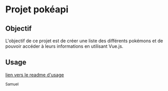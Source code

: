 # Projet pokéapi

## Objectif

L'objectif de ce projet est de créer une liste des différents pokémons et de pouvoir accéder à leurs informations en utilisant Vue.js.

## Usage
<a href="./pokeapi/README.md">lien vers le readme d'usage</a>


<sub>Samuel</sub>